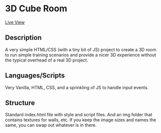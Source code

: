 # 3D  Cube Room
[Live View](https://tnharvey.github.io/3DCubeRoom/)

## Description
A very simple HTML/CSS (with a tiny bit of JS) project to create a 3D room to run simple training scenarios and provide a nicer 3D experience without the typical overhead of a real 3D project.

## Languages/Scripts
Very Vanilla, HTML, CSS, and a sprinkling of JS to handle input events.

## Structure
Standard index.html file with style and script files. And an img folder that contains textures for walls, etc. If you keep the image sizes and names the same, you can swap out whatever is in there.
